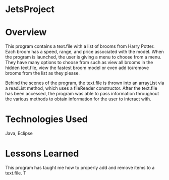 # JetsProject

# Overview
This program contains a text.file with a list of brooms from Harry Potter. Each broom has a speed, range, and price associated with the model. When the program is launched, the user is giving a menu to choose from a menu. They have many options to choose from such as view all brooms in the hidden text.file, view the fastest broom model or even add to/remove brooms from the list as they please. 

Behind the scenes of the program, the text.file is thrown into an arrayList via a readList method, which uses a fileReader constructor. After the text.file has been accessed, the program was able to pass information throughout the various methods to obtain information for the user to interact with.

# Technologies Used
Java, Eclipse

# Lessons Learned 
This program has taught me how to properly add and remove items to a text.file. T